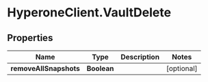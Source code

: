 # HyperoneClient.VaultDelete

## Properties

Name | Type | Description | Notes
------------ | ------------- | ------------- | -------------
**removeAllSnapshots** | **Boolean** |  | [optional] 



